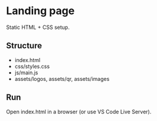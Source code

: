 ﻿# Landing page
Static HTML + CSS setup.

## Structure
- index.html
- css/styles.css
- js/main.js
- assets/logos, assets/qr, assets/images

## Run
Open index.html in a browser (or use VS Code Live Server).
